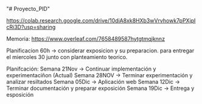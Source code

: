"# Proyecto_PID" 

https://colab.research.google.com/drive/10diA8xk8HXb3wVrvhowk7pPXjpIcRi3D?usp=sharing

Memoria: https://www.overleaf.com/7658489587hytgtmqjknnz


Planificacion 60h -> considerar exposicion y su preparacion. para entregar el miercoles 30 junto con planteamiento teorico.

Planifcación: Semana 21Nov -> Continuar implementación y experimentaciñon (Actual)
              Semana 28NOV -> Terminar experimentación y analizar resiltados
              Semana 05Dic -> Aplicación web
              Semana 12Dic -> Terminar documentación y preparar exposición
              Semana 19Dic -> Entrega y esposición